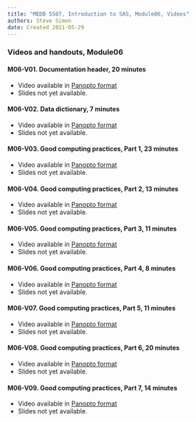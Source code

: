 ```yaml
---
title: "MEDB 5507, Introduction to SAS, Module06, Videos"
authors: Steve Simon
date: Created 2021-05-29
---
```


### Videos and handouts, Module06

#### M06-V01. Documentation header, 20 minutes

+ Video available in [Panopto format][doc1]
+ Slides not yet available.

#### M06-V02. Data dictionary, 7 minutes

+ Video available in [Panopto format][dat1]
+ Slides not yet available.

#### M06-V03. Good computing practices, Part 1, 23 minutes

+ Video available in [Panopto format][gcp1]
+ Slides not yet available.

#### M06-V04. Good computing practices, Part 2, 13 minutes

+ Video available in [Panopto format][gcp2]
+ Slides not yet available.

#### M06-V05. Good computing practices, Part 3, 11 minutes

+ Video available in [Panopto format][gcp3]
+ Slides not yet available.

#### M06-V06. Good computing practices, Part 4, 8 minutes

+ Video available in [Panopto format][gcp4]
+ Slides not yet available.

#### M06-V07. Good computing practices, Part 5, 11 minutes

+ Video available in [Panopto format][gcp5]
+ Slides not yet available.

#### M06-V08. Good computing practices, Part 6, 20 minutes

+ Video available in [Panopto format][gcp6]
+ Slides not yet available.

#### M06-V09. Good computing practices, Part 7, 14 minutes

+ Video available in [Panopto format][gcp7]
+ Slides not yet available.

[doc1]: https://umkc.hosted.panopto.com/Panopto/Pages/Viewer.aspx?id=7d2c7fa4-8d74-45d2-a5ce-aa920149c1cb
[dat1]: https://umkc.hosted.panopto.com/Panopto/Pages/Viewer.aspx?id=1aea13b5-e635-42df-9227-aa92015cdc9b
[gcp1]: https://umkc.hosted.panopto.com/Panopto/Pages/Viewer.aspx?id=55cf0d09-3647-4135-8354-ab1901530b60
[gcp2]: https://umkc.hosted.panopto.com/Panopto/Pages/Viewer.aspx?id=c4813050-49b8-4ff3-a649-ab190159a79c
[gcp3]: https://umkc.hosted.panopto.com/Panopto/Pages/Viewer.aspx?id=88c130ee-7317-490f-b6af-ab19015daa71
[gcp4]: https://umkc.hosted.panopto.com/Panopto/Pages/Viewer.aspx?id=4fb06e69-fb02-429b-bb08-ab1901610c71
[gcp5]: https://umkc.hosted.panopto.com/Panopto/Pages/Viewer.aspx?id=ddc5da52-8300-4f12-996e-ab1901641800
[gcp6]: https://umkc.hosted.panopto.com/Panopto/Pages/Viewer.aspx?id=681ca99d-55bf-4c7c-a1e4-ab190167c797
[gcp7]: https://umkc.hosted.panopto.com/Panopto/Pages/Viewer.aspx?id=31ad3ca7-2db7-4d1d-a5a8-ab19016db1c6
